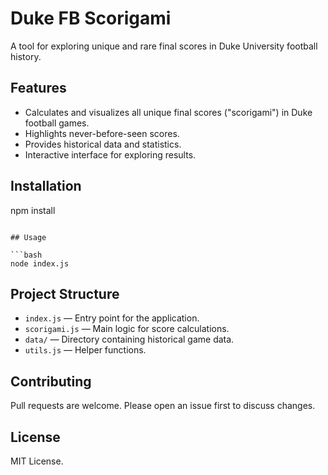 # Duke FB Scorigami

A tool for exploring unique and rare final scores in Duke University football history.

## Features

- Calculates and visualizes all unique final scores ("scorigami") in Duke football games.
- Highlights never-before-seen scores.
- Provides historical data and statistics.
- Interactive interface for exploring results.

## Installation

npm install
```

## Usage

```bash
node index.js
```

## Project Structure

- `index.js` — Entry point for the application.
- `scorigami.js` — Main logic for score calculations.
- `data/` — Directory containing historical game data.
- `utils.js` — Helper functions.

## Contributing

Pull requests are welcome. Please open an issue first to discuss changes.

## License

MIT License.